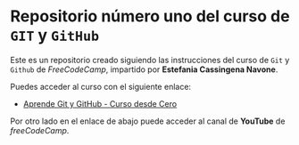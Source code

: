 # Repositorio  número uno del curso de `GIT` y `GitHub`

Este es un repositorio creado siguiendo las instrucciones del curso de `Git` y `Github` de *FreeCodeCamp*, impartido por **Estefania Cassingena Navone**.

Puedes acceder al curso con el siguiente enlace:

 - [Aprende Git y GitHub - Curso desde Cero](https://www.youtube.com/watch?v=mBYSUUnMt9M&t=4583s)

Por otro lado en el enlace de abajo puede acceder al canal de **YouTube** de *freeCodeCamp*.
